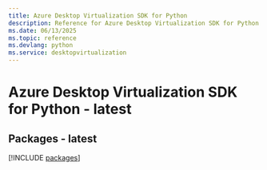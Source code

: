 ```yaml
---
title: Azure Desktop Virtualization SDK for Python
description: Reference for Azure Desktop Virtualization SDK for Python
ms.date: 06/13/2025
ms.topic: reference
ms.devlang: python
ms.service: desktopvirtualization
---
```

# Azure Desktop Virtualization SDK for Python - latest
## Packages - latest
[!INCLUDE [packages](desktop-virtualization-index.md)]
